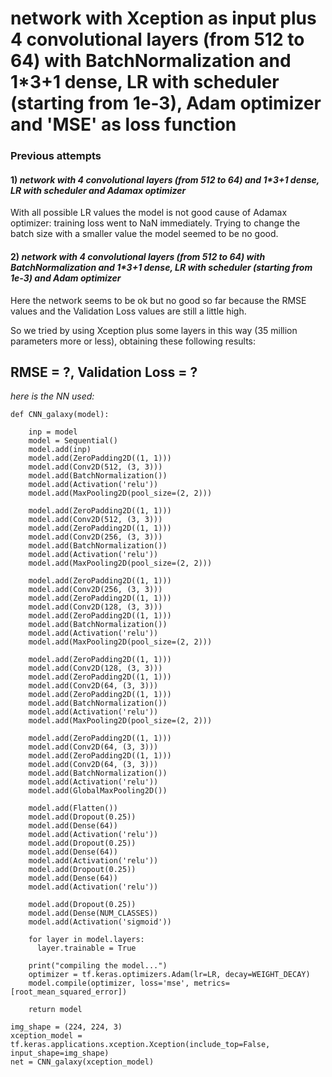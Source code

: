 ﻿# network with Xception as input plus 4 convolutional layers (from 512 to 64) with BatchNormalization and 1*3+1 dense, LR with scheduler (starting from 1e-3), Adam optimizer and 'MSE' as loss function
 
### Previous attempts
#### 1) _network with 4 convolutional layers (from 512 to 64) and 1*3+1 dense, LR with scheduler and Adamax optimizer_
With all possible LR values the model is not good cause of Adamax optimizer: training loss went to NaN immediately. Trying to change the batch size with a smaller value the model seemed to be no good.
#### 2) _network with 4 convolutional layers (from 512 to 64) with BatchNormalization and 1*3+1 dense, LR with scheduler (starting from 1e-3) and Adam optimizer_
Here the network seems to be ok but no good so far because the RMSE values and the Validation Loss values are still a little high.

So we tried by using Xception plus some layers in this way (35 million parameters more or less), obtaining these following results:
## RMSE = ?, Validation Loss = ?

_here is the NN used:_

	def CNN_galaxy(model):

	    inp = model    
	    model = Sequential()
	    model.add(inp)
	    model.add(ZeroPadding2D((1, 1)))
	    model.add(Conv2D(512, (3, 3)))
	    model.add(BatchNormalization())
	    model.add(Activation('relu'))
	    model.add(MaxPooling2D(pool_size=(2, 2)))

	    model.add(ZeroPadding2D((1, 1)))
	    model.add(Conv2D(512, (3, 3)))
	    model.add(ZeroPadding2D((1, 1)))
	    model.add(Conv2D(256, (3, 3)))
	    model.add(BatchNormalization())
	    model.add(Activation('relu'))
	    model.add(MaxPooling2D(pool_size=(2, 2)))

	    model.add(ZeroPadding2D((1, 1)))
	    model.add(Conv2D(256, (3, 3)))
	    model.add(ZeroPadding2D((1, 1)))
	    model.add(Conv2D(128, (3, 3)))
	    model.add(ZeroPadding2D((1, 1)))
	    model.add(BatchNormalization())
	    model.add(Activation('relu'))
	    model.add(MaxPooling2D(pool_size=(2, 2)))

	    model.add(ZeroPadding2D((1, 1)))
	    model.add(Conv2D(128, (3, 3)))
	    model.add(ZeroPadding2D((1, 1)))
	    model.add(Conv2D(64, (3, 3)))
	    model.add(ZeroPadding2D((1, 1)))
	    model.add(BatchNormalization())
	    model.add(Activation('relu'))
	    model.add(MaxPooling2D(pool_size=(2, 2)))

	    model.add(ZeroPadding2D((1, 1)))
	    model.add(Conv2D(64, (3, 3)))
	    model.add(ZeroPadding2D((1, 1)))
	    model.add(Conv2D(64, (3, 3)))
	    model.add(BatchNormalization())
	    model.add(Activation('relu'))
	    model.add(GlobalMaxPooling2D())

	    model.add(Flatten())
	    model.add(Dropout(0.25))
	    model.add(Dense(64))
	    model.add(Activation('relu'))
	    model.add(Dropout(0.25))
	    model.add(Dense(64))
	    model.add(Activation('relu'))
	    model.add(Dropout(0.25))
	    model.add(Dense(64))
	    model.add(Activation('relu'))

	    model.add(Dropout(0.25))
	    model.add(Dense(NUM_CLASSES))
	    model.add(Activation('sigmoid'))

	    for layer in model.layers:
	      layer.trainable = True

	    print("compiling the model...")
	    optimizer = tf.keras.optimizers.Adam(lr=LR, decay=WEIGHT_DECAY)
	    model.compile(optimizer, loss='mse', metrics=[root_mean_squared_error])

	    return model

	img_shape = (224, 224, 3)
	xception_model = tf.keras.applications.xception.Xception(include_top=False, input_shape=img_shape)
	net = CNN_galaxy(xception_model)
